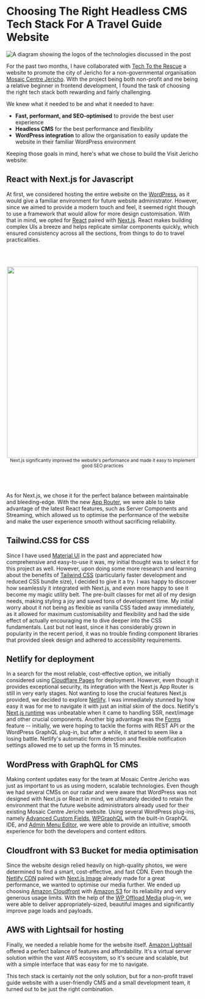 # Choosing The Right Headless CMS Tech Stack For A Travel Guide Website

![A diagram showing the logos of the technologies discussed in the post](https://monikadybalska.github.io/images/diagram.drawio.png?raw=true)

For the past two months, I have collaborated with [Tech To the Rescue](https://www.techtotherescue.org/) a website to promote the city of Jericho for a non-governmental organisation [Mosaic Centre Jericho](https://mosaiccentrejericho.com/). With the project being both non-profit and me being a relative beginner in frontend development, I found the task of choosing the right tech stack both rewarding and fairly challenging.

We knew what it needed to be and what it needed to have:
- **Fast, performant, and SEO-optimised** to provide the best user experience
- **Headless CMS** for the best performance and flexibility
- **WordPress integration** to allow the organisation to easily update the website in their familiar WordPress environment

Keeping those goals in mind, here's what we chose to build the Visit Jericho website:

## React with Next.js for Javascript
At first, we considered hosting the entire website on the [WordPress](https://wordpress.com/), as it would give a familiar environment for future website administrator. However, since we aimed to provide a modern touch and feel, it seemed right though to use a framework that would allow for more design customisation. With that in mind, we opted for [React](https://react.dev/) paired with [Next.js](https://nextjs.org/). React makes building complex UIs a breeze and helps replicate similar components quickly, which ensured consistency across all the sections, from things to do to travel practicalities.

<br></br>

<div align="center">
  <img src="https://monikadybalska.github.io/images/lighthouse.png?raw=true" width=500>
  <div>
    <sub>Next.js significantly improved the website's performance and made it easy to implement good SEO practices</sub>
  </div>
</div>

<br></br>

As for Next.js, we chose it for the perfect balance between maintainable and bleeding-edge. With the new [App Router](https://nextjs.org/docs/app), we were able to take advantage of the latest React features, such as Server Components and Streaming, which allowed us to optimise the performance of the website and make the user experience smooth without sacrificing reliability.

## Tailwind.CSS for CSS
Since I have used [Material UI](https://mui.com/material-ui/) in the past and appreciated how comprehensive and easy-to-use it was, my initial thought was to select it for this project as well. However, upon doing some more research and learning about the benefits of [Tailwind CSS](https://tailwindcss.com/) (particularly faster development and reduced CSS bundle size), I decided to give it a try. I was happy to discover how seamlessly it integrated with Next.js, and even more happy to see it become my magic utility belt. The pre-built classes for met all of my design needs, making styling a joy and saved tons of development time. My initial worry about it not being as flexible as vanilla CSS faded away immediately, as it allowed for maximum customisability and flexibility and had the side effect of actually encouraging me to dive deeper into the CSS fundamentals. Last but not least, since it has considerably grown in popularity in the recent period, it was no trouble finding component libraries that provided sleek design and adhered to accessibility requirements.

## Netlify for deployment
In a search for the most reliable, cost-effective option, we initially considered using [Cloudflare Pages](https://pages.cloudflare.com/) for deployment. However, even though it provides exceptional security, its integration with the Next.js App Router is still in very early stages. Not wanting to lose the crucial features Next.js provided, we decided to explore [Netlify](https://www.netlify.com/). I was immediately stunned by how easy it was for me to navigate it with just an initial skim of the docs. Netlify's [Next.js runtime](https://docs.netlify.com/frameworks/next-js/overview/) was unbeatable when it came to handling SSR, next/image and other crucial components. Another big advantage was the [Forms](https://docs.netlify.com/forms/setup/) feature -- initially, we were hoping to tackle the forms with REST API or the WordPress GraphQL plug-in, but after a while, it started to seem like a losing battle. Netlify's automatic form detection and flexible notification settings allowed me to set up the forms in 15 minutes.

## WordPress with GraphQL for CMS
Making content updates easy for the team at Mosaic Centre Jericho was just as important to us as using modern, scalable technologies. Even though we had several CMSs on our radar and were aware that WordPress was not designed with Next.js or React in mind, we ultimately decided to retain the environment that the future website administrators already used for their existing Mosaic Centre Jericho website. Using several WordPress plug-ins, namely [Advanced Custom Fields](https://www.advancedcustomfields.com/), [WPGraphQL](https://www.wpgraphql.com/) with the built-in GraphQL IDE, and [Admin Menu Editor](https://pl.wordpress.org/plugins/admin-menu-editor/), we were able to provide an intuitive, smooth experience for both the developers and content editors.

## Cloudfront with S3 Bucket for media optimisation
Since the website design relied heavily on high-quality photos, we were determined to find a smart, cost-effective, and fast CDN. Even though the [Netlify CDN](https://docs.netlify.com/image-cdn/overview/) paired with [Next.js Image](https://nextjs.org/docs/pages/api-reference/components/image) already made for a great performance, we wanted to optimise our media further. We ended up choosing [Amazon Cloudfront](https://aws.amazon.com/cloudfront/) with [Amazon S3](https://aws.amazon.com/s3/) for its reliability and very generous usage limits. With the help of the [WP Offload Media](https://deliciousbrains.com/wp-offload-media/) plug-in, we were able to deliver appropriately-sized, beautiful images and significantly improve page loads and payloads.

## AWS with Lightsail for hosting
Finally, we needed a reliable home for the website itself. [Amazon Lightsail](https://aws.amazon.com/lightsail/) offered a perfect balance of features and affordability. It's a virtual server solution within the vast AWS ecosystem, so it's secure and scalable, but with a simple interface that was easy for me to navigate.

This tech stack is certainly not the only solution, but for a non-profit travel guide website with a user-friendly CMS and a small development team, it turned out to be just the right combination.
